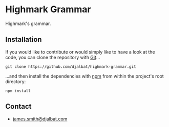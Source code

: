 # Highmark Grammar

Highmark's grammar.

## Installation

If you would like to contribute or would simply like to have a look at the code, you can clone the repository with [Git](https://git-scm.com/)...

    git clone https://github.com/djalbat/highmark-grammar.git

...and then install the dependencies with [npm](https://www.npmjs.com/) from within the project's root directory:

    npm install

## Contact

* james.smith@djalbat.com

